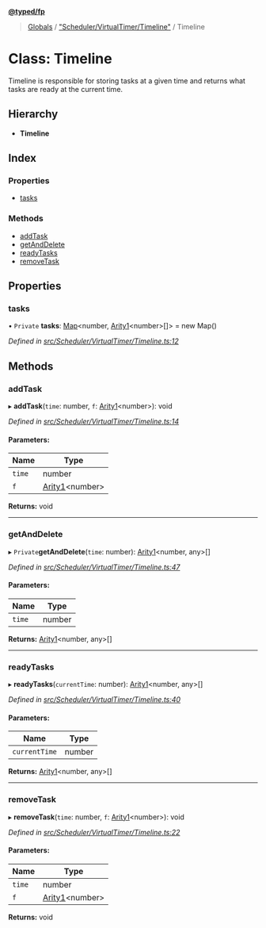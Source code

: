 **[@typed/fp](../README.md)**

> [Globals](../globals.md) / ["Scheduler/VirtualTimer/Timeline"](../modules/_scheduler_virtualtimer_timeline_.md) / Timeline

# Class: Timeline

Timeline is responsible for storing tasks at a given time and
returns what tasks are ready at the current time.

## Hierarchy

* **Timeline**

## Index

### Properties

* [tasks](_scheduler_virtualtimer_timeline_.timeline.md#tasks)

### Methods

* [addTask](_scheduler_virtualtimer_timeline_.timeline.md#addtask)
* [getAndDelete](_scheduler_virtualtimer_timeline_.timeline.md#getanddelete)
* [readyTasks](_scheduler_virtualtimer_timeline_.timeline.md#readytasks)
* [removeTask](_scheduler_virtualtimer_timeline_.timeline.md#removetask)

## Properties

### tasks

• `Private` **tasks**: [Map](../interfaces/_shared_core_model_sharedkeystore_.sharedkeystore.md#map)\<number, [Arity1](../modules/_common_types_.md#arity1)\<number>[]> = new Map()

*Defined in [src/Scheduler/VirtualTimer/Timeline.ts:12](https://github.com/TylorS/typed-fp/blob/f27ba3e/src/Scheduler/VirtualTimer/Timeline.ts#L12)*

## Methods

### addTask

▸ **addTask**(`time`: number, `f`: [Arity1](../modules/_common_types_.md#arity1)\<number>): void

*Defined in [src/Scheduler/VirtualTimer/Timeline.ts:14](https://github.com/TylorS/typed-fp/blob/f27ba3e/src/Scheduler/VirtualTimer/Timeline.ts#L14)*

#### Parameters:

Name | Type |
------ | ------ |
`time` | number |
`f` | [Arity1](../modules/_common_types_.md#arity1)\<number> |

**Returns:** void

___

### getAndDelete

▸ `Private`**getAndDelete**(`time`: number): [Arity1](../modules/_common_types_.md#arity1)\<number, any>[]

*Defined in [src/Scheduler/VirtualTimer/Timeline.ts:47](https://github.com/TylorS/typed-fp/blob/f27ba3e/src/Scheduler/VirtualTimer/Timeline.ts#L47)*

#### Parameters:

Name | Type |
------ | ------ |
`time` | number |

**Returns:** [Arity1](../modules/_common_types_.md#arity1)\<number, any>[]

___

### readyTasks

▸ **readyTasks**(`currentTime`: number): [Arity1](../modules/_common_types_.md#arity1)\<number, any>[]

*Defined in [src/Scheduler/VirtualTimer/Timeline.ts:40](https://github.com/TylorS/typed-fp/blob/f27ba3e/src/Scheduler/VirtualTimer/Timeline.ts#L40)*

#### Parameters:

Name | Type |
------ | ------ |
`currentTime` | number |

**Returns:** [Arity1](../modules/_common_types_.md#arity1)\<number, any>[]

___

### removeTask

▸ **removeTask**(`time`: number, `f`: [Arity1](../modules/_common_types_.md#arity1)\<number>): void

*Defined in [src/Scheduler/VirtualTimer/Timeline.ts:22](https://github.com/TylorS/typed-fp/blob/f27ba3e/src/Scheduler/VirtualTimer/Timeline.ts#L22)*

#### Parameters:

Name | Type |
------ | ------ |
`time` | number |
`f` | [Arity1](../modules/_common_types_.md#arity1)\<number> |

**Returns:** void
